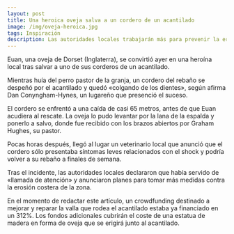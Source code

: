 ```yaml
---
layout: post
title: Una heroica oveja salva a un cordero de un acantilado
image: /img/oveja-heroica.jpg
tags: Inspiración
description: Las autoridades locales trabajarán más para prevenir la erosión costera.
---
```


Euan, una oveja de Dorset (Inglaterra), se convirtió ayer en una heroína local tras salvar a uno de sus corderos de un acantilado.

Mientras huía del perro pastor de la granja, un cordero del rebaño se despeñó por el acantilado y quedó «colgando de los dientes», según afirma Dan Conyngham-Hynes, un lugareño que presenció el suceso.

El cordero se enfrentó a una caída de casi 65 metros, antes de que Euan acudiera al rescate. La oveja lo pudo levantar por la lana de la espalda y ponerlo a salvo, donde fue recibido con los brazos abiertos por Graham Hughes, su pastor.

Pocas horas después, llegó al lugar un veterinario local que anunció que el cordero sólo presentaba síntomas leves relacionados con el shock y podría volver a su rebaño a finales de semana.

Tras el incidente, las autoridades locales declararon que había servido de «llamada de atención» y anunciaron planes para tomar más medidas contra la erosión costera de la zona.

En el momento de redactar este artículo, un crowdfunding destinado a mejorar y reparar la valla que rodea el acantilado estaba ya financiado en un 312%. Los fondos adicionales cubrirán el coste de una estatua de madera en forma de oveja que se erigirá junto al acantilado.

